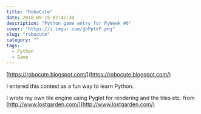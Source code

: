 ```yaml
---
title: "RoboCute"
date: 2018-09-15 07:42:34
description: "Python game entry for PyWeek #6"
cover: "https://i.imgur.com/ghPptkP.png"
slug: "robocute"
category: ""
tags:
  - Python
  - Game
---
```


[https://robocute.blogspot.com/](https://robocute.blogspot.com/)

I entered this contest as a fun way to learn Python.

I wrote my own tile engine using Pyglet for rendering and the tiles etc. from [http://www.lostgarden.com/](http://www.lostgarden.com/)